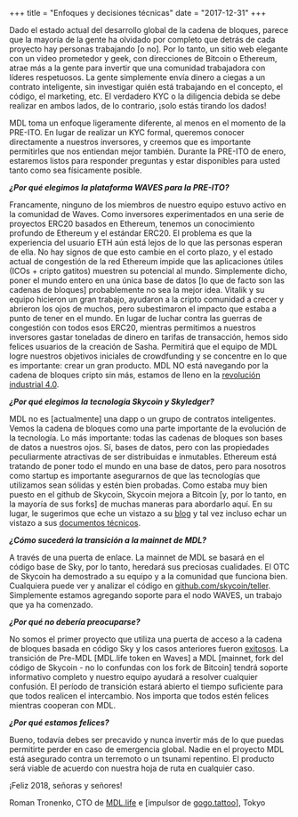 +++
title = "Enfoques y decisiones técnicas"
date = "2017-12-31"
+++

Dado el estado actual del desarrollo global de la cadena de bloques, parece que la mayoría de la gente ha olvidado por completo que detrás de cada proyecto hay personas trabajando [o no]. Por lo tanto, un sitio web elegante con un video prometedor y geek, con direcciones de Bitcoin o Ethereum, atrae más a la gente para invertir que una comunidad trabajadora con líderes respetuosos. La gente simplemente envía dinero a ciegas a un contrato inteligente, sin investigar quién está trabajando en el concepto, el código, el marketing, etc. El verdadero KYC o la diligencia debida se debe realizar en ambos lados, de lo contrario, ¡solo estás tirando los dados!

MDL toma un enfoque ligeramente diferente, al menos en el momento de la PRE-ITO. En lugar de realizar un KYC formal, queremos conocer directamente a nuestros inversores, y creemos que es importante permitirles que nos entiendan mejor también. Durante la PRE-ITO de enero, estaremos listos para responder preguntas y estar disponibles para usted tanto como sea físicamente posible.

***¿Por qué elegimos la plataforma WAVES para la PRE-ITO?***

Francamente, ninguno de los miembros de nuestro equipo estuvo activo en la comunidad de Waves. Como inversores experimentados en una serie de proyectos ERC20 basados ​​en Ethereum, tenemos un conocimiento profundo de Ethereum y el estándar ERC20. El problema es que la experiencia del usuario ETH aún está lejos de lo que las personas esperan de ella. No hay signos de que esto cambie en el corto plazo, y el estado actual de congestión de la red Ethereum impide que las aplicaciones útiles (ICOs + cripto gatitos) muestren su potencial al mundo. Simplemente dicho, poner el mundo entero en una única base de datos [lo que de facto son las cadenas de bloques] probablemente no sea la mejor idea. Vitalik y su equipo hicieron un gran trabajo, ayudaron a la cripto comunidad a crecer y abrieron los ojos de muchos, pero subestimaron el impacto que estaba a punto de tener en el mundo. En lugar de luchar contra las guerras de congestión con todos esos ERC20, mientras permitimos a nuestros inversores gastar toneladas de dinero en tarifas de transacción, hemos sido felices usuarios de la creación de Sasha. Permitirá que el equipo de MDL logre nuestros objetivos iniciales de crowdfunding y se concentre en lo que es importante: crear un gran producto. MDL NO está navegando por la cadena de bloques cripto sin más, estamos de lleno en la [revolución industrial 4.0](https://en.wikipedia.org/wiki/Industry_4.0).

***¿Por qué elegimos la tecnología Skycoin y Skyledger?***

MDL no es [actualmente] una dapp o un grupo de contratos inteligentes. Vemos la cadena de bloques como una parte importante de la evolución de la tecnología. Lo más importante: todas las cadenas de bloques son bases de datos a nuestros ojos. Sí, bases de datos, pero con las propiedades peculiarmente atractivas de ser distribuidas e inmutables. Ethereum está tratando de poner todo el mundo en una base de datos, pero para nosotros como startup es importante asegurarnos de que las tecnologías que utilizamos sean sólidas y estén bien probadas. Como estaba muy bien puesto en el github de Skycoin, Skycoin mejora a Bitcoin [y, por lo tanto, en la mayoría de sus forks] de muchas maneras para abordarlo aquí. En su lugar, le sugerimos que eche un vistazo a su [blog](https://blog.skycoin.net) y tal vez incluso echar un vistazo a sus [documentos técnicos](https://www.skycoin.net/whitepapers).

***¿Cómo sucederá la transición a la mainnet de MDL?***

A través de una puerta de enlace. La mainnet de MDL se basará en el código base de Sky, por lo tanto, heredará sus preciosas cualidades. El OTC de Skycoin ha demostrado a su equipo y a la comunidad que funciona bien. Cualquiera puede ver y analizar el código en [github.com/skycoin/teller](https://github.com/MDLlife/teller). Simplemente estamos agregando soporte para el nodo WAVES, un trabajo que ya ha comenzado.

***¿Por qué no debería preocuparse?***

No somos el primer proyecto que utiliza una puerta de acceso a la cadena de bloques basada en código Sky y los casos anteriores fueron [exitosos](https://otc.skycoin.net). La transición de Pre-MDL [MDL.life token en Waves] a MDL [mainnet, fork del código de Skycoin - no lo confundas con los fork de Bitcoin] tendrá soporte informativo completo y nuestro equipo ayudará a resolver cualquier confusión. El período de transición estará abierto el tiempo suficiente para que todos realicen el intercambio. Nos importa que todos estén felices mientras cooperan con MDL.

***¿Por qué estamos felices?***

Bueno, todavía debes ser precavido y nunca invertir más de lo que puedas permitirte perder en caso de emergencia global. Nadie en el proyecto MDL está asegurado contra un terremoto o un tsunami repentino. El producto será viable de acuerdo con nuestra hoja de ruta en cualquier caso.

¡Feliz 2018, señoras y señores!

Roman Tronenko, CTO de [MDL.life](http://MDL.life) e [impulsor de [gogo.tattoo](http://gogo.tattoo)], Tokyo

